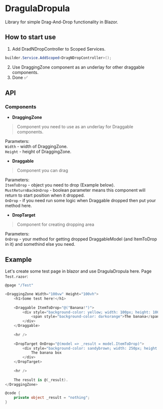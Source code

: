# DragulaDropula
Library for simple Drag-And-Drop functionality in Blazor.

## How to start use
1) Add DradNDropController to Scoped Services.
```c#
builder.Service.AddScoped<DragNDropController>();
```
2) Use DraggingZone component as an underlay for other draggable components.
3) Done ✅


## API
### Components
- **DraggingZone**
> Component you need to use as an underlay for Draggable components.

Parameters: <br>
`Width` - width of DraggingZone. <br>
`Height` - height of DraggingZone. <br>

- **Draggable**
> Component you can drag

Parameters: <br>
`ItemToDrop` - object you need to drop (Example below). <br>
`MustReturnBackOnDrop` - boolean parameter means this component will return to start position when it dropped. <br>
`OnDrop` - if you need run some logic when Draggable dropped then put your method here. <br>

- **DropTarget**
> Component for creating dropping area

Parameters: <br>
`OnDrop` - your method for getting dropped DraggableModel (and ItemToDrop in it) and somethind else you need.


## Example
Let's create some test page in blazor and use DragulaDropula here.
Page `Test.razor`:
```c#
@page "/Test"

<DraggingZone Width="100vw" Height="100vh">
    <h1>Some test here!</h1>
    
    <Draggable ItemToDrop="@("Banana!")">
        <div style="background-color: yellow; width: 100px; height: 100px; color: white;">
            <span style="background-color: darkorange">The banana</span>
        </div>
    </Draggable>
    
    <hr />
    
    <DropTarget OnDrop="@(model => _result = model.ItemToDrop)">
        <div style="background-color: sandybrown; width: 250px; height: 250px; color: black;">
            The banana box
        </div>
    </DropTarget>
    
    <hr />
    
    The result is @(_result).
</DraggingZone>

@code {
    private object _result = "nothing";
}
```
